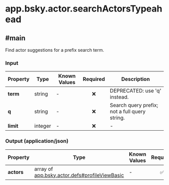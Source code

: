 # app.bsky.actor.searchActorsTypeahead

## #main

Find actor suggestions for a prefix search term.

### Input

| Property | Type | Known Values | Required | Description |
| --- | --- | --- | :---: | --- |
| **term** | string | - | ❌ | DEPRECATED: use 'q' instead. |
| **q** | string | - | ❌ | Search query prefix; not a full query string. |
| **limit** | integer | - | ❌ | - |

### Output (application/json)

| Property | Type | Known Values | Required | Description |
| --- | --- | --- | :---: | --- |
| **actors** | array of [app.bsky.actor.defs#profileViewBasic](../../../../lexiconsapp/bsky/actor/defs.md#profileviewbasic) | - | ✅ | - |
